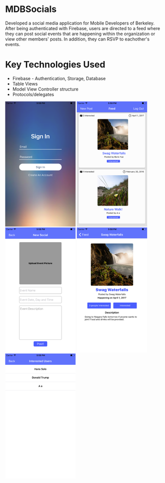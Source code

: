 # MDBSocials

Developed a social media application for Mobile Developers of Berkeley. After being authenticated with Firebase, users are directed to a feed where they can post social events that are happening within the organization or view other members' posts. In addition, they can RSVP to eachother's events.

# Key Technologies Used
* Firebase - Authentication, Storage, Database
* Table Views
* Model View Controller structure
* Protocols/delegates

<img src="Screenshots/signin.png" width="225" height="400" />
<img src="Screenshots/feed.png" width="225" height="400" />
<img src="Screenshots/new.png" width="225" height="400" />
<img src="Screenshots/profile.png" width="225" height="400" />
<img src="Screenshots/interested.png" width="225" height="400" />
